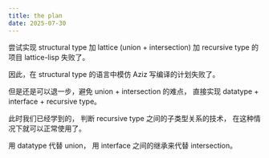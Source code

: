 ```yaml
---
title: the plan
date: 2025-07-30
---
```


尝试实现 structural type
加 lattice (union + intersection)
加 recursive type 的项目 lattice-lisp 失败了。

因此，在 structural type 的语言中模仿 Aziz 写编译的计划失败了。

但是还是可以退一步，避免 union + intersection 的难点，
直接实现 datatype + interface + recursive type。

此时我们已经学到的，
判断 recursive type 之间的子类型关系的技术，
在这种情况下就可以正常使用了。

用 datatype 代替 union，
用 interface 之间的继承来代替 intersection。
